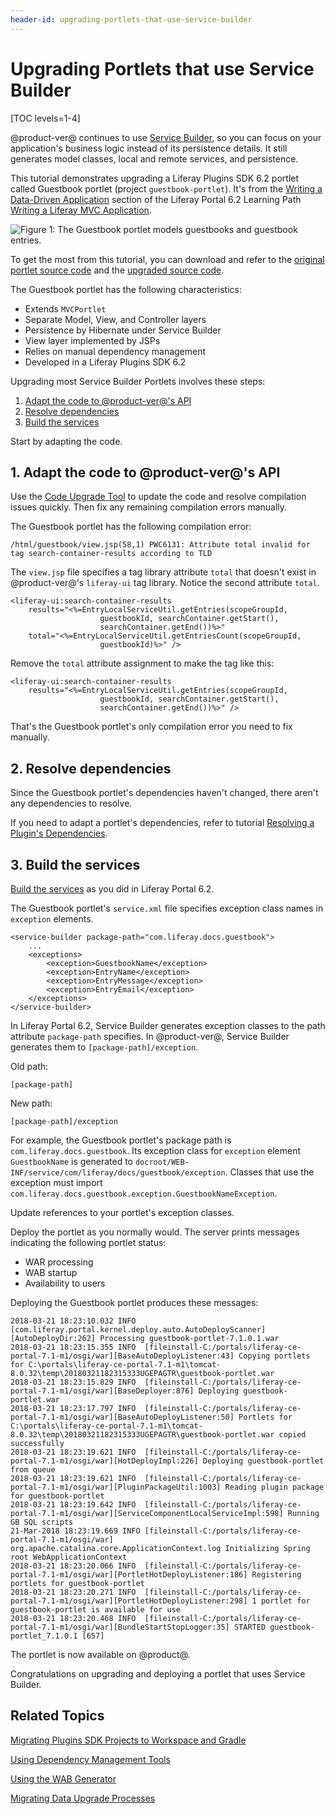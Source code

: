 ```yaml
---
header-id: upgrading-portlets-that-use-service-builder
---
```


# Upgrading Portlets that use Service Builder

[TOC levels=1-4]

@product-ver@ continues to use 
[Service Builder](/docs/7-1/tutorials/-/knowledge_base/t/service-builder), so
you can focus on your application's business logic instead of its persistence
details. It still generates model classes, local and remote services, and
persistence. 

This tutorial demonstrates upgrading a Liferay Plugins SDK 6.2 portlet
called Guestbook portlet (project `guestbook-portlet`). It's from the
[Writing a Data-Driven Application](/docs/6-2/tutorials/-/knowledge_base/t/writing-a-data-driven-application)
section of the Liferay Portal 6.2 Learning Path
[Writing a Liferay MVC Application](/docs/6-2/tutorials/-/knowledge_base/t/writing-a-liferay-mvc-application).

![Figure 1: The Guestbook portlet models guestbooks and guestbook entries.](../../../../images/upgrade-service-builder-portlet-guestbook.png)

To get the most from this tutorial, you can download and refer to the
[original portlet source code](https://portal.liferay.dev/documents/113763090/114000186/guestbook-portlet-pre-7-0-upgrade.zip)
and the 
[upgraded source code](https://portal.liferay.dev/documents/113763090/114000653/guestbook-portlet-post-7-1-upgrade.zip).

The Guestbook portlet has the following characteristics:

-   Extends `MVCPortlet`
-   Separate Model, View, and Controller layers
-   Persistence by Hibernate under Service Builder
-   View layer implemented by JSPs
-   Relies on manual dependency management
-   Developed in a Liferay Plugins SDK 6.2

Upgrading most Service Builder Portlets involves these steps: 

1.  [Adapt the code to @product-ver@'s API](#1-adapt-the-code-to-product-vers-api)
2.  [Resolve dependencies](#2-resolve-dependencies)
3.  [Build the services](#3-build-the-services)

Start by adapting the code. 

## 1. Adapt the code to @product-ver@'s API

Use the
[Code Upgrade Tool](/docs/7-1/tutorials/-/knowledge_base/t/adapting-to-liferay-7s-api-with-the-code-upgrade-tool)
to update the code and resolve compilation issues quickly. Then fix any
remaining compilation errors manually. 

The Guestbook portlet has the following compilation error:

    /html/guestbook/view.jsp(58,1) PWC6131: Attribute total invalid for tag search-container-results according to TLD

The `view.jsp` file specifies a tag library attribute `total` that doesn't exist
in @product-ver@'s `liferay-ui` tag library. Notice the second attribute
`total`. 

    <liferay-ui:search-container-results
        results="<%=EntryLocalServiceUtil.getEntries(scopeGroupId,
                        guestbookId, searchContainer.getStart(),
                        searchContainer.getEnd())%>"
        total="<%=EntryLocalServiceUtil.getEntriesCount(scopeGroupId,
                        guestbookId)%>" />

Remove the `total` attribute assignment to make the tag like this:

    <liferay-ui:search-container-results
        results="<%=EntryLocalServiceUtil.getEntries(scopeGroupId,
                        guestbookId, searchContainer.getStart(),
                        searchContainer.getEnd())%>" />

That's the Guestbook portlet's only compilation error you need to fix manually. 

## 2. Resolve dependencies

Since the Guestbook portlet's dependencies haven't changed, there aren't any
dependencies to resolve.  

If you need to adapt a portlet's dependencies, refer to tutorial
[Resolving a Plugin's Dependencies](/docs/7-1/tutorials/-/knowledge_base/t/resolving-a-plugins-dependencies).

## 3. Build the services

[Build the services](/docs/7-1/tutorials/-/knowledge_base/t/running-service-builder)
as you did in Liferay Portal 6.2.

The Guestbook portlet's `service.xml` file specifies exception class names in
`exception` elements.  

    <service-builder package-path="com.liferay.docs.guestbook">
        ...
        <exceptions>
            <exception>GuestbookName</exception>
            <exception>EntryName</exception>
            <exception>EntryMessage</exception>
            <exception>EntryEmail</exception>
        </exceptions>
    </service-builder>

In Liferay Portal 6.2, Service Builder generates exception classes to the path
attribute `package-path` specifies. In @product-ver@, Service Builder generates
them to `[package-path]/exception`. 

Old path:

    [package-path]

New path:

    [package-path]/exception 

For example, the Guestbook portlet's package path is
`com.liferay.docs.guestbook`. Its exception class for `exception` element
`GuestbookName` is generated to
`docroot/WEB-INF/service/com/liferay/docs/guestbook/exception`. Classes that use
the exception must import
`com.liferay.docs.guestbook.exception.GuestbookNameException`. 

Update references to your portlet's exception classes. 

Deploy the portlet as you normally would. The server prints messages indicating
the following portlet status:

-   WAR processing
-   WAB startup
-   Availability to users

Deploying the Guestbook portlet produces these messages:

    2018-03-21 18:23:10.032 INFO  [com.liferay.portal.kernel.deploy.auto.AutoDeployScanner][AutoDeployDir:262] Processing guestbook-portlet-7.1.0.1.war
    2018-03-21 18:23:15.355 INFO  [fileinstall-C:/portals/liferay-ce-portal-7.1-m1/osgi/war][BaseAutoDeployListener:43] Copying portlets for C:\portals\liferay-ce-portal-7.1-m1\tomcat-8.0.32\temp\20180321182315333UGEPAGTR\guestbook-portlet.war
    2018-03-21 18:23:15.829 INFO  [fileinstall-C:/portals/liferay-ce-portal-7.1-m1/osgi/war][BaseDeployer:876] Deploying guestbook-portlet.war
    2018-03-21 18:23:17.797 INFO  [fileinstall-C:/portals/liferay-ce-portal-7.1-m1/osgi/war][BaseAutoDeployListener:50] Portlets for C:\portals\liferay-ce-portal-7.1-m1\tomcat-8.0.32\temp\20180321182315333UGEPAGTR\guestbook-portlet.war copied successfully
    2018-03-21 18:23:19.621 INFO  [fileinstall-C:/portals/liferay-ce-portal-7.1-m1/osgi/war][HotDeployImpl:226] Deploying guestbook-portlet from queue
    2018-03-21 18:23:19.621 INFO  [fileinstall-C:/portals/liferay-ce-portal-7.1-m1/osgi/war][PluginPackageUtil:1003] Reading plugin package for guestbook-portlet
    2018-03-21 18:23:19.642 INFO  [fileinstall-C:/portals/liferay-ce-portal-7.1-m1/osgi/war][ServiceComponentLocalServiceImpl:598] Running GB SQL scripts
    21-Mar-2018 18:23:19.669 INFO [fileinstall-C:/portals/liferay-ce-portal-7.1-m1/osgi/war] org.apache.catalina.core.ApplicationContext.log Initializing Spring root WebApplicationContext
    2018-03-21 18:23:20.066 INFO  [fileinstall-C:/portals/liferay-ce-portal-7.1-m1/osgi/war][PortletHotDeployListener:186] Registering portlets for guestbook-portlet
    2018-03-21 18:23:20.271 INFO  [fileinstall-C:/portals/liferay-ce-portal-7.1-m1/osgi/war][PortletHotDeployListener:298] 1 portlet for guestbook-portlet is available for use
    2018-03-21 18:23:20.468 INFO  [fileinstall-C:/portals/liferay-ce-portal-7.1-m1/osgi/war][BundleStartStopLogger:35] STARTED guestbook-portlet_7.1.0.1 [657]

The portlet is now available on @product@.

Congratulations on upgrading and deploying a portlet that uses Service Builder.

## Related Topics

[Migrating Plugins SDK Projects to Workspace and Gradle](/docs/7-1/tutorials/-/knowledge_base/t/migrating-traditional-plugins-to-workspace-web-applications)

[Using Dependency Management Tools](/docs/7-1/tutorials/-/knowledge_base/t/resolving-a-plugins-dependencies#managing-dependencies-with-ivy)

[Using the WAB Generator](/docs/7-1/tutorials/-/knowledge_base/t/using-the-wab-generator)

[Migrating Data Upgrade Processes](/docs/7-1/tutorials/-/knowledge_base/t/optimizing-app-upgrade-processes)
